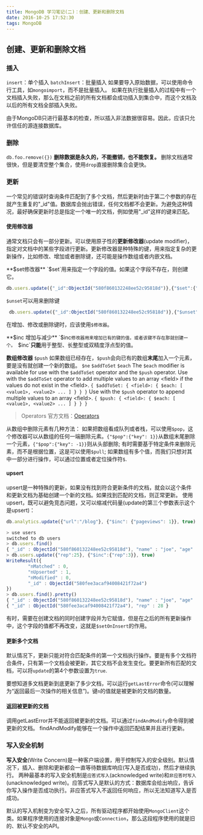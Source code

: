 ```yaml
---
title: MongoDB 学习笔记(二)：创建、更新和删除文档
date: 2016-10-25 17:52:30
tags: MongoDB
---
```

## 创建、更新和删除文档
### 插入
`insert`：单个插入
`batchInsert`：批量插入
如果要导入原始数据，可以使用命令行工具，如`mongoimport`，而不是批量插入。
如果在执行批量插入的过程中有一个文档插入失败，那么在文档之前的所有文档都会成功插入到集合中，而这个文档及以后的所有文档全部插入失败。

由于MongoDB只进行最基本的检查，所以插入非法数据很容易。因此，应该只允许信任的源连接数据库。

### 删除
`db.foo.remove({})`
**删除数据是永久的，不能撤销，也不能恢复。**
删除文档通常很快，但是要清空整个集合，使用`drop`直接删除集合会更快。

### 更新
一个常见的错误时查询条件匹配到了多个文档，然后更新时由于第二个参数的存在就产生重复的"_id"值。数据库会抛出错误，任何文档都不会更新。为避免这种情况，最好确保更新时总是指定一个唯一的文档，例如使用"_id"这样的键来匹配。

#### 使用修改器
通常文档只会有一部分更新。可以使用原子性的**更新修改器**(update modifier)，指定对文档中的某些字段进行更新。更新修改器是种特殊的键，用来指定复杂的更新操作，比如修改、增加或者删除键，还可能是操作数组或者内嵌文档。

**$set修改器**
`$set`用来指定一个字段的值。如果这个字段不存在，则创建它。
```javascript
db.users.update({"_id":ObjectId("580f860132248ee52c95818d")},{"$set":{"sex":"male"}})
```
`$unset`可以用来删除键
```javascript
 db.users.update({"_id":ObjectId("580f860132248ee52c95818d")},{"$unset":{"sex":1}})
```
在增加、修改或删除键时，应该使用`$修改器`。

**$inc 增加与减少**
`$inc`修改器用来增加已有的键的值，或者该键不存在那就创建一个。
`$inc`**只能**用于整型、长整型或双精度浮点型的值。

**数组修改器**
`$push`
如果数组已经存在，`$push`会向已有的数组**末尾**加入一个元素，要是没有就创建一个新的数组。
`$ne`
`$addToSet`
`$each`
The `$each` modifier is available for use with the `$addToSet` operator and the `$push` operator.
Use with the `$addToSet` operator to add multiple values to an array &lt;field\> if the values do not exist in the &lt;field\>.
`{ $addToSet: { <field>: { $each: [ <value1>, <value2> ... ] } } }`
Use with the `$push` operator to append multiple values to an array &lt;field>.
`{ $push: { <field>: { $each: [ <value1>, <value2> ... ] } } }`

> Operators 官方文档：[Operators](https://docs.mongodb.com/manual/reference/operator/)

从数组中删除元素有几种方法：
如果把数组看成队列或者栈，可以使用`$pop`，这个修改器可以从数组的任何一端删除元素。`{"$pop":{"key": 1}}`从数组末尾删除一个元素，`{"$pop":{"key": -1}}`则从头部删除;
有时需要基于特定条件来删除元素，而不是根据位置，这是可以使用`$pull`;
如果数组有多个值，而我们只想对其中一部分进行操作，可以通过位置或者定位操作符`$`.

#### upsert
upsert是一种特殊的更新，如果没有找到符合更新条件的文档，就会以这个条件和更新文档为基础创建一个新的文档。如果找到匹配的文档，则正常更新。
使用upsert，既可以避免竞态问题，又可以缩减代码量(update的第三个参数表示这个是upsert)：
```javascript
db.analytics.update({"url":"/blog"}, {"$inc": {"pageviews": 1}}, true)
```
```javascript
> use users
switched to db users
> db.users.find()
{ "_id" : ObjectId("580f860132248ee52c95818d"), "name" : "joe", "age" : 30 }
> db.users.update({"rep":25}, {"$inc":{"rep":3}}, true)
WriteResult({
        "nMatched" : 0,
        "nUpserted" : 1,
        "nModified" : 0,
        "_id" : ObjectId("580fee3acaf94008421f72a4")
})
> db.users.find().pretty()
{ "_id" : ObjectId("580f860132248ee52c95818d"), "name" : "joe", "age" : 30 }
{ "_id" : ObjectId("580fee3acaf94008421f72a4"), "rep" : 28 }
```
有时，需要在创建文档的同时创建字段并为它赋值，但是在之后的所有更新操作中，这个字段的值都不再改变，这就是`$setOnInsert`的作用。

#### 更新多个文档
默认情况下，更新只能对符合匹配条件的第一个文档执行操作。要是有多个文档符合条件，只有第一个文档会被更新，其它文档不会发生变化。要更新所有匹配的文档，可以将`update`的第4个参数设置为`true`.

要想知道多文档更新到底更新了多少文档，可以运行`getLastError`命令(可以理解为“返回最后一次操作的相关信息”)。键`n`的值就是被更新的文档的数量。

#### 返回被更新的文档
调用getLastError并不能返回被更新的文档。可以通过`findAndModify`命令得到被更新的文档。
findAndModify能够在一个操作中返回匹配结果并且进行更新。


### 写入安全机制
**写入安全**(Write Concern)是一种客户端设置，用于控制写入的安全级别。默认情况下，插入、删除和更新都会一直等待数据库响应(写入是否成功)，然后才继续执行。
两种最基本的写入安全机制是`应答式写入`(acknowledged write)和`非应答时写入`(unacknowledged write)。应答式写入是默认的方式：数据库会给出响应，告诉你写入操作是否成功执行。非应答式写入不返回任何响应，所以无法知道写入是否成功。

默认的写入机制变为安全写入之后，所有驱动程序都开始使用`MongoClient`这个类。如果程序使用的连接对象是`Mongo`或`Connection`，那么这段程序使用的就是旧的、默认不安全的API。


